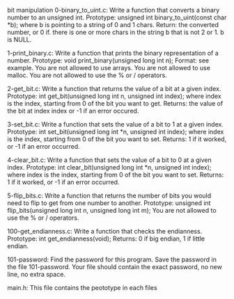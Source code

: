 bit manipulation
0-binary_to_uint.c: Write a function that converts a binary number to an unsigned int. Prototype: unsigned int binary_to_uint(const char *b); where b is pointing to a string of 0 and 1 chars. Return: the converted number, or 0 if. there is one or more chars in the string b that is not 2 or 1. b is NULL.

1-print_binary.c: Write a function that prints the binary representation of a number. Prototype: void print_binary(unsigned long int n); Format: see example. You are not allowed to use arrays. You are not allowed to use malloc. You are not allowed to use the % or / operators.

2-get_bit.c: Write a function that returns the value of a bit at a given index. Prototype: int get_bit(unsigned long int n, unsigned int index); where index is the index, starting from 0 of the bit you want to get. Returns: the value of the bit at index index or -1 if an error occured.

3-set_bit.c: Write a function that sets the value of a bit to 1 at a given index. Prototype: int set_bit(unsigned long int *n, unsigned int index); where index is the index, starting from 0 of the bit you want to set. Returns: 1 if it worked, or -1 if an error occurred.

4-clear_bit.c: Write a function that sets the value of a bit to 0 at a given index. Prototype: int clear_bit(unsigned long int *n, unsigned int index); where index is the index, starting from 0 of the bit you want to set. Returns: 1 if it worked, or -1 if an error occurred.

5-flip_bits.c: Write a function that returns the number of bits you would need to flip to get from one number to another. Prototype: unsigned int flip_bits(unsigned long int n, unsigned long int m); You are not allowed to use the % or / operators.

100-get_endianness.c: Write a function that checks the endianness. Prototype: int get_endianness(void); Returns: 0 if big endian, 1 if little endian.

101-password: Find the password for this program. Save the password in the file 101-password. Your file should contain the exact password, no new line, no extra space.

main.h: This file contains the peototype in each files
